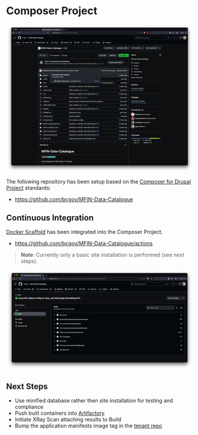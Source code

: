 # Composer Project

![MFIN Data Catalogue](assets/images/mfin-data-catalogue.png)

The following repository has been setup based on the [Composer for Drupal Project](https://github.com/drupal-composer/drupal-project) standards:

* https://github.com/bcgov/MFIN-Data-Catalogue

## Continuous Integration

[Docker Scaffold](https://github.com/drupalwxt/docker-scaffold) has been integrated into the Composer Project.

* https://github.com/bcgov/MFIN-Data-Catalogue/actions

> **Note**: Currently only a basic site installation is performed (see next steps).

![Docker Scaffold](assets/images/docker-scaffold.png)

## Next Steps

* Use minified database rather then site installation for testing and compliance
* Push built containers into [Artifactory]((https://artifacts.developer.gov.bc.ca/))
* Initiate XRay Scan attaching results to Build
* Bump the application manifests image tag in the [tenant repo](https://github.com/bcgov-c/tenant-gitops-ea352d)
